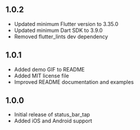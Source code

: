 ## 1.0.2

- Updated minimum Flutter version to 3.35.0
- Updated minimum Dart SDK to 3.9.0
- Removed flutter_lints dev dependency

## 1.0.1

- Added demo GIF to README
- Added MIT license file
- Improved README documentation and examples

## 1.0.0

- Initial release of status_bar_tap
- Added iOS and Android support
